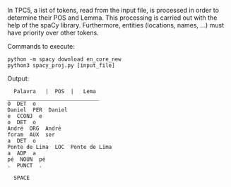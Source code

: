In TPC5, a list of tokens, read from the input file, is processed in order to determine their POS and Lemma. This processing is carried out with the help of the spaCy library. Furthermore, entities (locations, names, ...) must have priority over other tokens.

Commands to execute:
```pip install -U spacy
python -m spacy download en_core_new
python3 spacy_proj.py [input_file]
```

Output:
```
  Palavra   |  POS  |   Lema 
_____________________________
O  DET  o
Daniel  PER  Daniel
e  CCONJ  e
o  DET  o
André  ORG  André
foram  AUX  ser
a  DET  o
Ponte de Lima  LOC  Ponte de Lima
a  ADP  a
pé  NOUN  pé
.  PUNCT  .

  SPACE  
```
